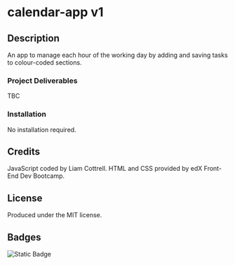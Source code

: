 # calendar-app v1

## Description
An app to manage each hour of the working day by adding and saving tasks to colour-coded sections.

### Project Deliverables
<!-- - Used financial records stored in an array
- Wrote code to calculate the:
  - Total number of months -->
TBC

### Installation
No installation required.

<!-- ### Usage
The webpage can be viewed at https://lico27.github.io/calendar-app and the JavaScript can be viewed in the repository at /script.js.

### Screenshot
![Screenshot of completed project](/screenshot.png) -->

## Credits
JavaScript coded by Liam Cottrell. HTML and CSS provided by edX Front-End Dev Bootcamp. 

## License
Produced under the MIT license.

## Badges
![Static Badge](https://img.shields.io/badge/project-in_progress-blue)

<!-- ## Badges
![Static Badge](https://img.shields.io/badge/project-complete-brightgreen) -->
